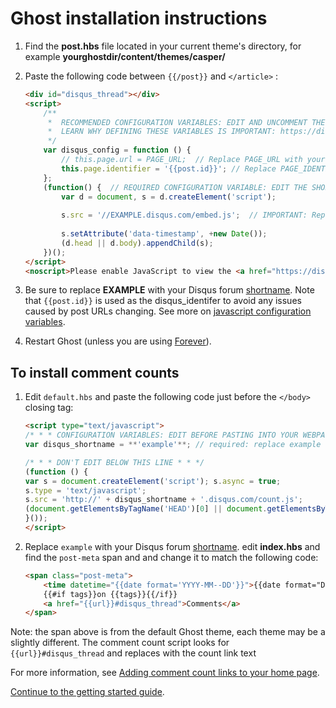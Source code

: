 # Ghost installation instructions

1. Find the **post.hbs** file located in your current theme's directory, for example **yourghostdir/content/themes/casper/**

2. Paste the following code between `{{/post}}` and `</article>` :
    
    ```html
    <div id="disqus_thread"></div>
    <script>
        /**
         *  RECOMMENDED CONFIGURATION VARIABLES: EDIT AND UNCOMMENT THE SECTION BELOW TO INSERT DYNAMIC VALUES FROM YOUR PLATFORM OR CMS.
         *  LEARN WHY DEFINING THESE VARIABLES IS IMPORTANT: https://disqus.com/admin/universalcode/#configuration-variables
         */
        var disqus_config = function () {
            // this.page.url = PAGE_URL;  // Replace PAGE_URL with your page's canonical URL variable
            this.page.identifier = '{{post.id}}'; // Replace PAGE_IDENTIFIER with your page's unique identifier variable
        };
        (function() {  // REQUIRED CONFIGURATION VARIABLE: EDIT THE SHORTNAME BELOW
            var d = document, s = d.createElement('script');
            
            s.src = '//EXAMPLE.disqus.com/embed.js';  // IMPORTANT: Replace EXAMPLE with your forum shortname!
            
            s.setAttribute('data-timestamp', +new Date());
            (d.head || d.body).appendChild(s);
        })();
    </script>
    <noscript>Please enable JavaScript to view the <a href="https://disqus.com/?ref_noscript" rel="nofollow">comments powered by Disqus.</a></noscript>
    ```
3. Be sure to replace **EXAMPLE** with your Disqus forum [shortname](https://help.disqus.com/customer/portal/articles/466208-what-s-a-shortname-). Note that `{{post.id}}` is used as the disqus_identifer to avoid any issues caused by post URLs changing. See more on [javascript configuration variables](https://help.disqus.com/customer/portal/articles/472098-javascript-configuration-variables).

4. Restart Ghost (unless you are using [Forever](http://support.ghost.org/deploying-ghost/)).

## To install comment counts

1. Edit `default.hbs` and paste the following code just before the `</body>` closing tag:

    ```html
    <script type="text/javascript">
    /* * * CONFIGURATION VARIABLES: EDIT BEFORE PASTING INTO YOUR WEBPAGE * * */
    var disqus_shortname = **'example'**; // required: replace example with your forum shortname

    /* * * DON'T EDIT BELOW THIS LINE * * */
    (function () {
    var s = document.createElement('script'); s.async = true;
    s.type = 'text/javascript';
    s.src = 'http://' + disqus_shortname + '.disqus.com/count.js';
    (document.getElementsByTagName('HEAD')[0] || document.getElementsByTagName('BODY')[0]).appendChild(s);
    }());
    </script>
    ```

2. Replace `example` with your Disqus forum [shortname](https://help.disqus.com/customer/portal/articles/466208-what-s-a-shortname-).
edit **index.hbs** and find the `post-meta` span and and change it to match the following code:
    
    ```html
    <span class="post-meta">
        <time datetime="{{date format='YYYY-MM--DD'}}">{{date format="DD MMM YYYY"}}</time> 
        {{#if tags}}on {{tags}}{{/if}} 
        <a href="{{url}}#disqus_thread">Comments</a>
    </span>
    ```
Note: the span above is from the default Ghost theme, each theme may be a slightly different. The comment count script looks for `{{url}}#disqus_thread` and replaces with the count link text

For more information, see [Adding comment count links to your home page](https://help.disqus.com/customer/portal/articles/565624-adding-comment-count-links-to-your-home-page).

[Continue to the getting started guide](https://help.disqus.com/customer/portal/articles/1264625-getting-started).
